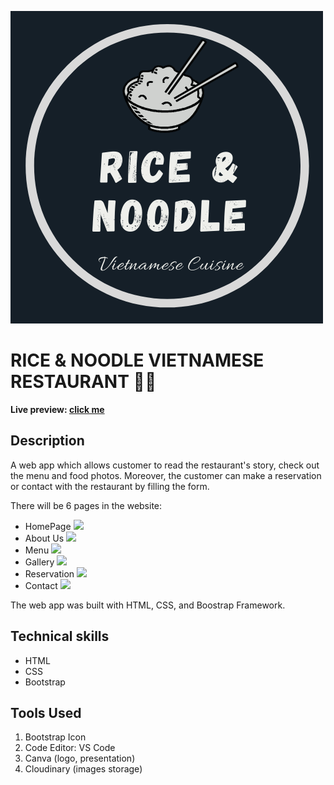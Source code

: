 ![](./style/rice-and-noodle-logo.png)
# RICE & NOODLE VIETNAMESE RESTAURANT 👨‍🍳
**Live preview: [click me](https://nguyen-challenge-stage2.herokuapp.com/about-us.html)**
## Description
A web app which allows customer to read the restaurant's story, check out the menu and food photos. Moreover, the customer can make a reservation or contact with the restaurant by filling the form.

There will be 6 pages in the website:
- HomePage
![](https://res.cloudinary.com/vinntt/image/upload/v1649280729/restaurant/screenshot/homepage_vbk7oz.png)
- About Us
![](https://res.cloudinary.com/vinntt/image/upload/v1649280779/restaurant/screenshot/history_hxrhgf.png)
- Menu
![](https://res.cloudinary.com/vinntt/image/upload/v1649280728/restaurant/screenshot/menu_x1fxbg.png)
- Gallery
![](https://res.cloudinary.com/vinntt/image/upload/v1649280831/restaurant/screenshot/gallery_nj9mzj.png)
- Reservation
![](https://res.cloudinary.com/vinntt/image/upload/v1649280658/restaurant/screenshot/reservation_k4nhpl.png)
- Contact
![](https://res.cloudinary.com/vinntt/image/upload/v1649280650/restaurant/screenshot/contact_uzlw5i.png)

The web app was built with HTML, CSS, and Boostrap Framework.

## Technical skills
- HTML
- CSS
- Bootstrap

## Tools Used
1. Bootstrap Icon
2. Code Editor: VS Code
3. Canva (logo, presentation)
4. Cloudinary (images storage)
